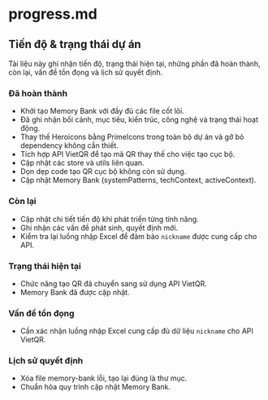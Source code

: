 # progress.md

## Tiến độ & trạng thái dự án

Tài liệu này ghi nhận tiến độ, trạng thái hiện tại, những phần đã hoàn thành, còn lại, vấn đề tồn đọng và lịch sử quyết định.

### Đã hoàn thành

- Khởi tạo Memory Bank với đầy đủ các file cốt lõi.
- Đã ghi nhận bối cảnh, mục tiêu, kiến trúc, công nghệ và trạng thái hoạt động.
- Thay thế Heroicons bằng PrimeIcons trong toàn bộ dự án và gỡ bỏ dependency không cần thiết.
- Tích hợp API VietQR để tạo mã QR thay thế cho việc tạo cục bộ.
- Cập nhật các store và utils liên quan.
- Dọn dẹp code tạo QR cục bộ không còn sử dụng.
- Cập nhật Memory Bank (systemPatterns, techContext, activeContext).

### Còn lại

- Cập nhật chi tiết tiến độ khi phát triển từng tính năng.
- Ghi nhận các vấn đề phát sinh, quyết định mới.
- Kiểm tra lại luồng nhập Excel để đảm bảo `nickname` được cung cấp cho API.

### Trạng thái hiện tại

- Chức năng tạo QR đã chuyển sang sử dụng API VietQR.
- Memory Bank đã được cập nhật.

### Vấn đề tồn đọng

- Cần xác nhận luồng nhập Excel cung cấp đủ dữ liệu `nickname` cho API VietQR.

### Lịch sử quyết định

- Xóa file memory-bank lỗi, tạo lại đúng là thư mục.
- Chuẩn hóa quy trình cập nhật Memory Bank.
